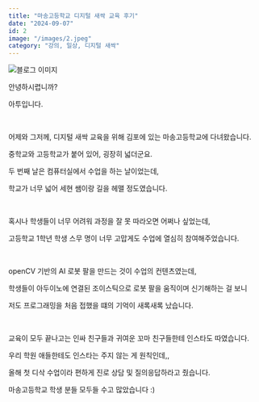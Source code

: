 ```yaml
---
title: "마송고등학교 디지털 새싹 교육 후기"
date: "2024-09-07"
id: 2
image: "/images/2.jpeg"
category: "강의, 일상, 디지털 새싹"
---
```


![블로그 이미지](/images/2.jpeg)

안녕하시렵니까?

아투입니다.

<br/>

어제와 그저께, 디지털 새싹 교육을 위해 김포에 있는 마송고등학교에 다녀왔습니다.

중학교와 고등학교가 붙어 있어, 굉장히 넓더군요.

두 번째 날은 컴퓨터실에서 수업을 하는 날이었는데,

학교가 너무 넓어 세현 쌤이랑 길을 헤맬 정도였습니다.

<br/>

혹시나 학생들이 너무 어려워 과정을 잘 못 따라오면 어쩌나 싶었는데,

고등학교 1학년 학생 스무 명이 너무 고맙게도 수업에 열심히 참여해주었습니다.

<br/>

openCV 기반의 AI 로봇 팔을 만드는 것이 수업의 컨텐츠였는데,

학생들이 아두이노에 연결된 조이스틱으로 로봇 팔을 움직이며 신기해하는 걸 보니

저도 프로그래밍을 처음 접했을 떄의 기억이 새록새록 났습니다.

<br/>

교육이 모두 끝나고는 인싸 친구들과 귀여운 꼬마 친구들한테 인스타도 따였습니다.

우리 학원 애들한테도 인스타는 주지 않는 게 원칙인데,, 

올해 첫 디삭 수업이라 편하게 진로 상담 및 질의응답하라고 줬습니다.

마송고등학교 학생 분들 모두들 수고 많았습니다 :)